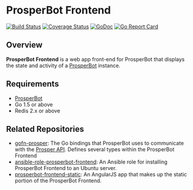 # ProsperBot Frontend

[![Build Status](https://travis-ci.org/mtlynch/prosperbot-frontend.svg?branch=master)](https://travis-ci.org/mtlynch/prosperbot-frontend)
[![Coverage Status](https://coveralls.io/repos/github/mtlynch/prosperbot-frontend/badge.svg?branch=master)](https://coveralls.io/github/mtlynch/prosperbot-frontend?branch=master)
[![GoDoc](https://godoc.org/github.com/mtlynch/prosperbot-frontend?status.svg)](https://godoc.org/github.com/mtlynch/prosperbot-frontend)
[![Go Report Card](https://goreportcard.com/badge/github.com/mtlynch/prosperbot-frontend)](https://goreportcard.com/report/github.com/mtlynch/prosperbot-frontend)

## Overview

**ProsperBot Frontend** is a web app front-end for ProsperBot that displays the state and activity of a [ProsperBot](https://github.com/mtlynch/prosperbot) instance.

## Requirements

* [ProsperBot](https://github.com/mtlynch/prosperbot)
* Go 1.5 or above
* Redis 2.x or above

## Related Repositories

* [gofn-prosper](https://github.com/mtlynch/gofn-prosper): The Go bindings that ProsperBot uses to communicate with the [Prosper API](https://developers.prosper.com/docs/investor/). Defines several types within the ProsperBot Frontend
* [ansible-role-prosperbot-frontend](https://github.com/mtlynch/ansible-role-prosperbot-frontend): An Ansible role for installing ProsperBot Frontend to an Ubuntu server.
* [prosperbot-frontend-static](https://github.com/mtlynch/prosperbot-frontend-static): An AngularJS app that makes up the static portion of the ProsperBot Frontend.
